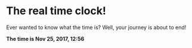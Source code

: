# The real time clock!

Ever wanted to know what the time is? Well, your journey is about to end!

**The time is Nov 25, 2017, 12:56**